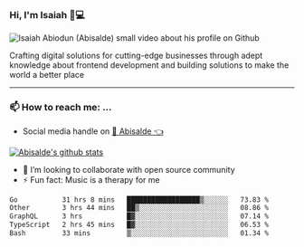 ### Hi, I'm Isaiah 🌻💻

<img src="https://res.cloudinary.com/abisalde/image/upload/c_scale,h_311,w_816/v1616039512/Abisalde_github.gif" alt="Isaiah Abiodun (Abisalde) small video about his profile on Github">

Crafting digital solutions for cutting-edge businesses through adept knowledge about frontend development and building solutions to make the world a better place
<hr>

### 📫 How to reach me: ...
- Social media handle on <a href="https://twitter.com/abisalde">🔔  Abisalde   👈</a>


[![Abisalde's github stats](https://github-readme-stats.vercel.app/api?username=abisalde)](https://github.com/abisalde/github-readme-stats)

- 👯 I’m looking to collaborate with open source community
- ⚡ Fun fact: Music is a therapy for me


<!--
**abisalde/Abisalde** is a ✨ _special_ ✨ repository because its `README.md` (this file) appears on your GitHub profile.

Here are some ideas to get you started:


- 👯 I’m looking to collaborate with open source community
- 🤔 I’m looking for help with ...
- 💬 Ask me about ...
- 📫 How to reach me: ...
- 😄 Pronouns: ...
- ⚡ Fun fact: ...
-->

<!--START_SECTION:waka-->

```txt
Go           31 hrs 8 mins   ██████████████████▒░░░░░░   73.83 %
Other        3 hrs 44 mins   ██▒░░░░░░░░░░░░░░░░░░░░░░   08.86 %
GraphQL      3 hrs           █▓░░░░░░░░░░░░░░░░░░░░░░░   07.14 %
TypeScript   2 hrs 45 mins   █▓░░░░░░░░░░░░░░░░░░░░░░░   06.53 %
Bash         33 mins         ▒░░░░░░░░░░░░░░░░░░░░░░░░   01.34 %
```

<!--END_SECTION:waka-->

